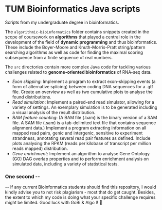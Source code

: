 # TUM Bioinformatics Java scripts

Scripts from my undergraduate degree in bioinformatics.

The `algorithmic-bioinformatics` folder contains snippets created in the scope of coursework on **algorithms** that 
played a central role in the development of the field of **dynamic programming** and thus bioinformatics. These include 
the Boyer-Moore and Knuth-Morris-Pratt string/pattern searching algorithms as well as code for finding the maximal 
scoring subsequence from a finite sequence of real numbers.

The `src` directories contain more complex Java code for tackling various challenges related to **genome-oriented 
bioinformatics** of RNA-seq data.
- _Exon skipping_: Implement a program to extract exon-skipping events (a form of alternative splicing) between 
  coding DNA sequences for a .gtf file. Create an overview as well as two cumulative plots to analyse the found 
  distributions.
- _Read simulation_: Implement a paired-end read simulator, allowing for a variety of settings. An exemplary simulation 
  is to be generated including a visual analysis of the result distribution.
- _BAM feature counting_: (A BAM file (.bam) is the binary version of a SAM file.  A SAM file (.sam) is a 
  tab-delimited text file that contains sequence alignment data.) Implement a program extracting information on all 
  mapped read pairs, genic and intergenic, 
  sensitive to experiment strandness, annotating several read pair features as defined. Include plots analysing the 
  RPKM (reads per kilobase of transcript per million reads mapped) distribution.
- _Gene enrichment_: Implement an algorithm to analyse Gene Ontology (GO) DAG overlap properties and to perform 
  enrichment analysis on simulated data, including a variety of statistical tests.

### One second --
-- If any current Bioinformatics students should find this repository, I would kindly advise you to not risk
plagiarism - most that do get caught. Besides, the extent to which my code is doing what your specific challenge 
requires might be limited. Good luck with GoBi & Algo I! 🤞


